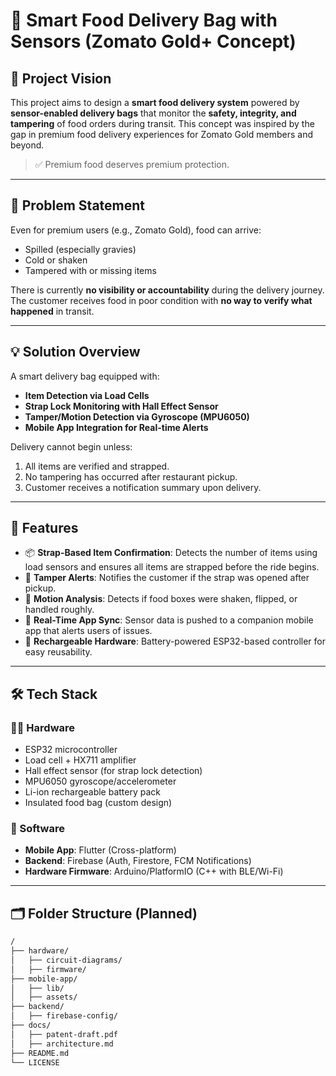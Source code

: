 # 🍱 Smart Food Delivery Bag with Sensors (Zomato Gold+ Concept)

## 🚀 Project Vision

This project aims to design a **smart food delivery system** powered by **sensor-enabled delivery bags** that monitor the **safety, integrity, and tampering** of food orders during transit. This concept was inspired by the gap in premium food delivery experiences for Zomato Gold members and beyond.

> ✅ Premium food deserves premium protection.

---

## 🧠 Problem Statement

Even for premium users (e.g., Zomato Gold), food can arrive:
- Spilled (especially gravies)
- Cold or shaken
- Tampered with or missing items

There is currently **no visibility or accountability** during the delivery journey. The customer receives food in poor condition with **no way to verify what happened** in transit.

---

## 💡 Solution Overview

A smart delivery bag equipped with:
- **Item Detection via Load Cells**
- **Strap Lock Monitoring with Hall Effect Sensor**
- **Tamper/Motion Detection via Gyroscope (MPU6050)**
- **Mobile App Integration for Real-time Alerts**

Delivery cannot begin unless:
1. All items are verified and strapped.
2. No tampering has occurred after restaurant pickup.
3. Customer receives a notification summary upon delivery.

---

## 🧩 Features

- 📦 **Strap-Based Item Confirmation**: Detects the number of items using load sensors and ensures all items are strapped before the ride begins.
- 🔐 **Tamper Alerts**: Notifies the customer if the strap was opened after pickup.
- 🧭 **Motion Analysis**: Detects if food boxes were shaken, flipped, or handled roughly.
- 📱 **Real-Time App Sync**: Sensor data is pushed to a companion mobile app that alerts users of issues.
- 🔋 **Rechargeable Hardware**: Battery-powered ESP32-based controller for easy reusability.

---

## 🛠️ Tech Stack

### 🧑‍🔧 Hardware
- ESP32 microcontroller
- Load cell + HX711 amplifier
- Hall effect sensor (for strap lock detection)
- MPU6050 gyroscope/accelerometer
- Li-ion rechargeable battery pack
- Insulated food bag (custom design)

### 📱 Software
- **Mobile App**: Flutter (Cross-platform)
- **Backend**: Firebase (Auth, Firestore, FCM Notifications)
- **Hardware Firmware**: Arduino/PlatformIO (C++ with BLE/Wi-Fi)

---

## 🗂️ Folder Structure (Planned)

```bash
/
├── hardware/
│   ├── circuit-diagrams/
│   ├── firmware/
├── mobile-app/
│   ├── lib/
│   ├── assets/
├── backend/
│   ├── firebase-config/
├── docs/
│   ├── patent-draft.pdf
│   ├── architecture.md
├── README.md
└── LICENSE
```